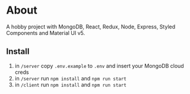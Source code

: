 # About

A hobby project with MongoDB, React, Redux, Node, Express, Styled Components and Material UI v5.

## Install

1. in `/server` copy `.env.example` to `.env` and insert your MongoDB cloud creds
2. in `/server` run `npm install` and `npm run start`
3. in `/client` run `npm install` and `npm run start`